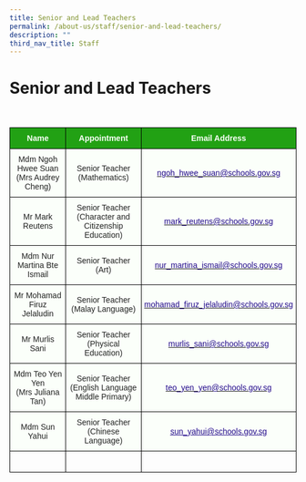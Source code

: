 ```yaml
---
title: Senior and Lead Teachers
permalink: /about-us/staff/senior-and-lead-teachers/
description: ""
third_nav_title: Staff
---
```

Senior and Lead Teachers
==================
<br>

<style type="text/css">
.tg  {border-collapse:collapse;border-spacing:0;}
.tg td{border-color:black;border-style:solid;border-width:1px;font-family:Arial, sans-serif;font-size:14px;
  overflow:hidden;padding:10px 5px;word-break:normal;}
.tg th{border-color:black;border-style:solid;border-width:1px;font-family:Arial, sans-serif;font-size:14px;
  font-weight:normal;overflow:hidden;padding:10px 5px;word-break:normal;}
.tg .tg-1h0n{background-color:#22A114;color:#FBFFFA;font-weight:bold;text-align:center;vertical-align:top}
.tg .tg-fskk{background-color:#FBFFFA;color:#21088A;font-weight:bold;text-align:center;text-decoration:underline;vertical-align:top}
.tg .tg-lb3e{background-color:#FBFFFA;color:#21088A;font-weight:bold;text-align:center;vertical-align:top}
.tg .tg-s6uv{background-color:#FBFFFA;color:#222;text-align:center;vertical-align:middle}
</style>
<table class="tg">
<thead>
  <tr>
    <th class="tg-1h0n">Name</th>
    <th class="tg-1h0n">Appointment</th>
    <th class="tg-1h0n">Email Address</th>
  </tr>
</thead>
<tbody>
  <tr>
    <td class="tg-s6uv"><span style="color:#222;background-color:#FBFFFA">Mdm Ngoh Hwee Suan<br>  
(Mrs Audrey Cheng)</span></td>
    <td class="tg-s6uv"><span style="color:#222;background-color:#FBFFFA"> Senior Teacher<br>
(Mathematics)</span></td>
    <td class="tg-lb3e" style="text-align: center; vertical-align: middle;"><a href="mailto:ngoh_hwee_suan@schools.gov.sg"><span style="font-weight:500;text-decoration:none;color:#21088A">ngoh_hwee_suan@schools.gov.sg</span></a></td>
  </tr>
  <tr>
    <td class="tg-s6uv"><span style="color:#222;background-color:#FBFFFA">Mr Mark Reutens</span></td>
    <td class="tg-s6uv"><span style="color:#222;background-color:#FBFFFA">Senior Teacher<br>
(Character and Citizenship Education)</span><br></td>
    <td class="tg-lb3e" style="text-align: center; vertical-align: middle;"><a href="mailto:mark_reutens@schools.gov.sg"><span style="font-weight:500;text-decoration:none;color:#21088A">mark_reutens@schools.gov.sg</span></a></td>
  </tr>
  <tr>
    <td class="tg-s6uv"><span style="color:#222;background-color:#FBFFFA">Mdm Nur Martina Bte Ismail</span></td>
    <td class="tg-s6uv"><span style="color:#222;background-color:#FBFFFA">Senior Teacher<br>
(Art)</span><br></td>
    <td class="tg-lb3e" style="text-align: center; vertical-align: middle;"><a href="mailto:nur_martina_ismail@schools.gov.sg"><span style="font-weight:500;text-decoration:none;color:#21088A">nur_martina_ismail@schools.gov.sg</span></a></td>
  </tr>
  <tr>
    <td class="tg-s6uv"><span style="color:#222;background-color:#FBFFFA">Mr Mohamad Firuz
Jelaludin</span><br></td>
    <td class="tg-s6uv" style="text-align: center; vertical-align: middle;"><span style="color:#222;background-color:#FBFFFA">Senior Teacher<br>
(Malay Language)</span><br></td>
    <td class="tg-lb3e" style="text-align: center; vertical-align: middle;"><a href="mailto:mohamad_firuz_jelaludin@schools.gov.sg"><span style="font-weight:500;text-decoration:none;color:#21088A">mohamad_firuz_jelaludin@schools.gov.sg</span></a><br></td>
  </tr>
  
  <tr>
    <td class="tg-s6uv"><span style="color:#222;background-color:#FBFFFA">Mr Murlis Sani</span><br></td>
    <td class="tg-s6uv"><span style="color:#222;background-color:#FBFFFA">Senior Teacher<br>
(Physical Education)</span><br></td>
    <td class="tg-lb3e" style="text-align: center; vertical-align: middle;"><a href="mailto:murlis_sani@schools.gov.sg"><span style="font-weight:500;text-decoration:none;color:#21088A">murlis_sani@schools.gov.sg</span></a><br></td>
  </tr>
  <tr>
    <td class="tg-s6uv"><span style="color:#222;background-color:#FBFFFA">Mdm Teo Yen Yen<br>
(Mrs Juliana Tan)</span><br></td>
    <td class="tg-s6uv"><span style="color:#222;background-color:#FBFFFA">Senior Teacher<br>
(English Language
Middle Primary)</span><br></td>
    <td class="tg-lb3e" style="text-align: center; vertical-align: middle;"><a href="mailto:teo_yen_yen@schools.gov.sg"><span style="font-weight:500;text-decoration:none;color:#21088A">teo_yen_yen@schools.gov.sg</span></a><br></td>
  </tr>
  <tr>
    <td class="tg-s6uv"><span style="color:#222;background-color:#FBFFFA">Mdm Sun Yahui</span><br></td>
    <td class="tg-s6uv"><span style="color:#222;background-color:#FBFFFA">Senior Teacher<br>
(Chinese Language)</span><br></td>
    <td class="tg-fskk" style="text-align: center; vertical-align: middle;"><a href="mailto:sun_yahui@schools.gov.sg"><span style="font-weight:500;text-decoration:underline;color:#21088A">sun_yahui@schools.gov.sg</span></a></td>
  </tr>
		<tr>
    <td class="tg-rxka"><span style="color:#222;background-color:#FBFFFA"></span></td>
    <td class="tg-rxka"><span style="color:#222;background-color:#FBFFFA"></span><br></td>
    <td class="tg-agmf"><br></td>
  </tr>
</tbody>
</table>